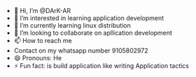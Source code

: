 - 👋 Hi, I’m @DArK-AR
- 👀 I’m interested in learning application development 
- 🌱 I’m currently learning linux distribution
- 💞️ I’m looking to collaborate on apllication development
- 📫 How to reach me
-    Contact on my whatsapp number 9105802972
- 😄 Pronouns: He
- ⚡ Fun fact: is build application like writing Application tactics

<!---
DArK-AR/DArK-AR is a ✨ special ✨ repository because its `README.md` (this file) appears on your GitHub profile.
You can click the Preview link to take a look at your changes.
--->
